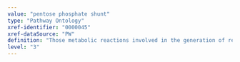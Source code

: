 ```yaml
---
value: "pentose phosphate shunt"
type: "Pathway Ontology"
xref-identifier: "0000045"
xref-dataSource: "PW"
definition: "Those metabolic reactions involved in the generation of reducing equivalents and five carbon (pentose) sugars. The oxidative phase is irreversible; the non-oxidative is reversible."
level: "3"
---
```

